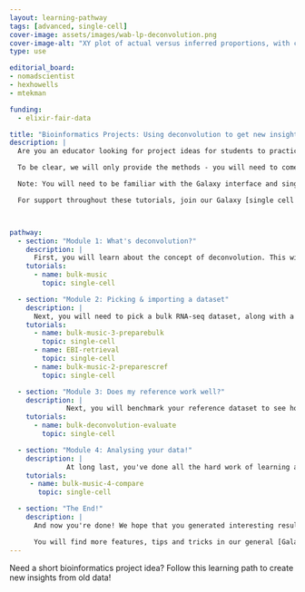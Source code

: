 ```yaml
---
layout: learning-pathway
tags: [advanced, single-cell]
cover-image: assets/images/wab-lp-deconvolution.png
cover-image-alt: "XY plot of actual versus inferred proportions, with coloured dots representing clusters and largely falling in a 1-1 slope"
type: use

editorial_board:
- nomadscientist
- hexhowells
- mtekman

funding:
  - elixir-fair-data

title: "Bioinformatics Projects: Using deconvolution to get new insights from old bulk RNA-seq data"
description: |
  Are you an educator looking for project ideas for students to practice independent enquiry and research skills? Are you a student looking for a project idea? Look no more - here, you will find a learning pathway of tutorials that can guide you through the skills to find old data and transform it into new results!

  To be clear, we will only provide the methods - you will need to come up with your own research question by exploring the literature and available public datasets, apply these analyses, and interpret the results. Your research question will take the form of, **"How does <variable X> impact the cell type proportions in <tissue/sample/organism Y>?"**

  Note: You will need to be familiar with the Galaxy interface and single-cell RNA-seq analysis in general to follow this Learning Pathway. You can do so by completing the [Introduction to single-cell analysis learning pathway]({% link learning-pathway/intro_single_cell.md %}). It would be a bonus to also complete the [Beyond single cell learning pathway]({% link learning-pathway/beyond_single_cell.md %}) to reinforce that knowledge.

  For support throughout these tutorials, join our Galaxy [single cell chat group on Matrix](https://matrix.to/#/#Galaxy-Training-Network_galaxy-single-cell:gitter.im) to ask questions!



pathway:
  - section: "Module 1: What's deconvolution?"
    description: |
      First, you will learn about the concept of deconvolution. This will help you formulate your question and identify datasets next.
    tutorials:
      - name: bulk-music
        topic: single-cell

  - section: "Module 2: Picking & importing a dataset"
    description: |
      Next, you will need to pick a bulk RNA-seq dataset, along with a corresponding single-cell dataset as a reference to perform deconvolution. You will need to then transform these datasets into ESet objects. We have set up these tutorials to work with datasets from the European Bioinformatics Institute, because these are carefully curated and work with our workflows. You can try others, but you may experience challenges.
    tutorials:
      - name: bulk-music-3-preparebulk
        topic: single-cell
      - name: EBI-retrieval
        topic: single-cell
      - name: bulk-music-2-preparescref
        topic: single-cell

  - section: "Module 3: Does my reference work well?"
    description: |
              Next, you will benchmark your reference dataset to see how accurate it is at inferring proportions. If it does not work well, you may need to pick a different dataset and try again!
    tutorials:
      - name: bulk-deconvolution-evaluate
        topic: single-cell

  - section: "Module 4: Analysing your data!"
    description: |
              At long last, you've done all the hard work of learning about deconvolution, picking your datasets, reformatting them for use, and making sure your reference is of a high quality. You can now finally infer cell proportions from your bulk RNA-seq samples, and compare them across a variable of interest!
    tutorials:
     - name: bulk-music-4-compare
       topic: single-cell

  - section: "The End!"
    description: |
      And now you're done! We hope that you generated interesting results that you are able to write up in a fantastic project. We would love to hear from you if you have! Contact us via our Galaxy [single cell chat group on Matrix](https://matrix.to/#/#Galaxy-Training-Network_galaxy-single-cell:gitter.im). Alternatively, if you prefer Slack, join the [GTN's Slack workspace](https://gxy.io/gtn-slack) and message our #single-cell-users channel.

      You will find more features, tips and tricks in our general [Galaxy Single-cell Training page](/training-material/topics/single-cell/index.html).
---
```


Need a short bioinformatics project idea? Follow this learning path to create new insights from old data!
